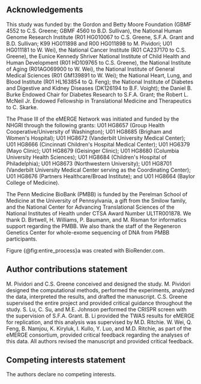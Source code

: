 ## Acknowledgements

This study was funded by: the Gordon and Betty Moore Foundation (GBMF 4552 to C.S.
Greene; GBMF 4560 to B.D.
Sullivan), the National Human Genome Research Institute (R01 HG010067 to C.S.
Greene, S.F.A.
Grant and B.D.
Sullivan; K99 HG011898 and R00 HG011898 to M.
Pividori; U01 HG011181 to W.
Wei), the National Cancer Institute (R01 CA237170 to C.S.
Greene), the Eunice Kennedy Shriver National Institute of Child Health and Human Development (R01 HD109765 to C.S.
Greene), the National Institute of Aging (R01AG069900 to W.
Wei), the National Institute of General Medical Sciences (R01 GM139891 to W.
Wei); the National Heart, Lung, and Blood Institute (R01 HL163854 to Q.
Feng); the National Institute of Diabetes and Digestive and Kidney Diseases (DK126194 to B.F.
Voight); the Daniel B.
Burke Endowed Chair for Diabetes Research to S.F.A.
Grant; the Robert L.
McNeil Jr.
Endowed Fellowship in Translational Medicine and Therapeutics to C.
Skarke.

The Phase III of the eMERGE Network was initiated and funded by the NHGRI through the following grants: U01 HG8657 (Group Health Cooperative/University of Washington); U01 HG8685 (Brigham and Women's Hospital); U01 HG8672 (Vanderbilt University Medical Center); U01 HG8666 (Cincinnati Children's Hospital Medical Center); U01 HG6379 (Mayo Clinic); U01 HG8679 (Geisinger Clinic); U01 HG8680 (Columbia University Health Sciences); U01 HG8684 (Children's Hospital of Philadelphia); U01 HG8673 (Northwestern University); U01 HG8701 (Vanderbilt University Medical Center serving as the Coordinating Center); U01 HG8676 (Partners Healthcare/Broad Institute); and U01 HG8664 (Baylor College of Medicine).

The Penn Medicine BioBank (PMBB) is funded by the Perelman School of Medicine at the University of Pennsylvania, a gift from the Smilow family, and the National Center for Advancing Translational Sciences of the National Institutes of Health under CTSA Award Number UL1TR001878.
We thank D.
Birtwell, H.
Williams, P.
Baumann, and M.
Risman for informatics support regarding the PMBB.
We also thank the staff of the Regeneron Genetics Center for whole-exome sequencing of DNA from PMBB participants.

Figure {@fig:entire_process}a was created with BioRender.com.


## Author contributions statement

M.
Pividori and C.S.
Greene conceived and designed the study.
M.
Pividori designed the computational methods, performed the experiments, analyzed the data, interpreted the results, and drafted the manuscript.
C.S.
Greene supervised the entire project and provided critical guidance throughout the study.
S.
Lu, C.
Su, and M.E.
Johnson performed the CRISPR screen with the supervision of S.F.A.
Grant.
B.
Li provided the TWAS results for eMERGE for replication, and this analysis was supervised by M.D.
Ritchie.
W.
Wei, Q.
Feng, B.
Namjou, K.
Kiryluk, I.
Kullo, Y.
Luo, and M.D.
Ritchie, as part of the eMERGE consortium, provided critical feedback regarding the analyses of this data.
All authors revised the manuscript and provided critical feedback.

## Competing interests statement

The authors declare no competing interests.
